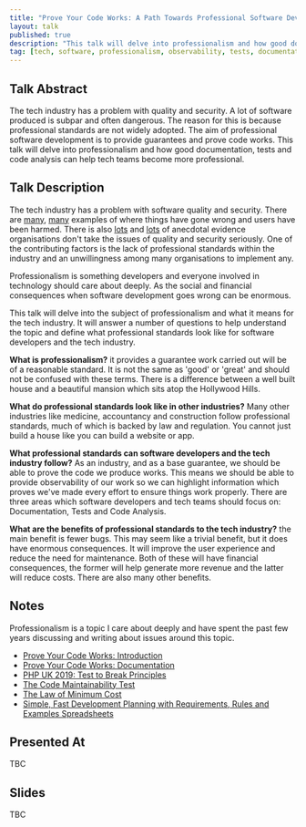 ```yaml
---
title: "Prove Your Code Works: A Path Towards Professional Software Development"
layout: talk
published: true
description: "This talk will delve into professionalism and how good documentation, tests and code analysis can help tech teams become more professional."
tag: [tech, software, professionalism, observability, tests, documentation, analysis]
---
```

## Talk Abstract

The tech industry has a problem with quality and security. A lot of software produced is subpar and often dangerous. The reason for this is because professional standards are not widely adopted. The aim of professional software development is to provide guarantees and prove code works. This talk will delve into professionalism and how good documentation, tests and code analysis can help tech teams become more professional.

## Talk Description

The tech industry has a problem with software quality and security. There are [many](https://www.theregister.co.uk/2019/07/08/ico_threatens_ba_with_huge_fine_for_huge_data_loss/), [many](https://en.wikipedia.org/wiki/ICloud_leaks_of_celebrity_photos) examples of where things have gone wrong and users have been harmed. There is also [lots](https://twitter.com/Ocramius/status/1249963501340233730) and [lots](https://twitter.com/afilina/status/1239623168681271296) of anecdotal evidence organisations don't take the issues of quality and security seriously. One of the contributing factors is the lack of professional standards within the industry and an unwillingness among many organisations to implement any. 

Professionalism is something developers and everyone involved in technology should care about deeply. As the social and financial consequences when software development goes wrong can be enormous. 

This talk will delve into the subject of professionalism and what it means for the tech industry. It will answer a number of questions to help understand the topic and define what professional standards look like for software developers and the tech industry.  

**What is professionalism?** it provides a guarantee work carried out will be of a reasonable standard. It is not the same as 'good' or 'great' and should not be confused with these terms. There is a difference between a well built house and a beautiful mansion which sits atop the Hollywood Hills.

**What do professional standards look like in other industries?** Many other industries like medicine, accountancy and construction follow professional standards, much of which is backed by law and regulation. You cannot just build a house like you can build a website or app.

**What professional standards can software developers and the tech industry follow?** As an industry, and as a base guarantee, we should be able to prove the code we produce works. This means we should be able to provide observability of our work so we can highlight information which proves we've made every effort to ensure things work properly. There are three areas which software developers and tech teams should focus on: Documentation, Tests and Code Analysis. 

**What are the benefits of professional standards to the tech industry?** the main benefit is fewer bugs. This may seem like a trivial benefit, but it does have enormous consequences. It will improve the user experience and reduce the need for maintenance. Both of these will have financial consequences, the former will help generate more revenue and the latter will reduce costs. There are also many other benefits.

## Notes

Professionalism is a topic I care about deeply and have spent the past few years discussing and writing about issues around this topic. 

- [Prove Your Code Works: Introduction](https://rbrt.wllr.info/2020/03/04/prove-code-works-intro.html)
- [Prove Your Code Works: Documentation](https://rbrt.wllr.info/2020/04/23/prove-code-works-documentation.html)
- [PHP UK 2019: Test to Break Principles](https://rbrt.wllr.info/2019/03/25/test-to-break-talk-php-uk.html)
- [The Code Maintainability Test](https://rbrt.wllr.info/2020/03/26/code-maintainability-test.html)
- [The Law of Minimum Cost](https://rbrt.wllr.info/2019/03/15/minimum-cost-law.html)
- [Simple, Fast Development Planning with Requirements, Rules and Examples Spreadsheets](https://rbrt.wllr.info/2018/11/28/requirements-rules-examples.html)

## Presented At

TBC

## Slides

TBC